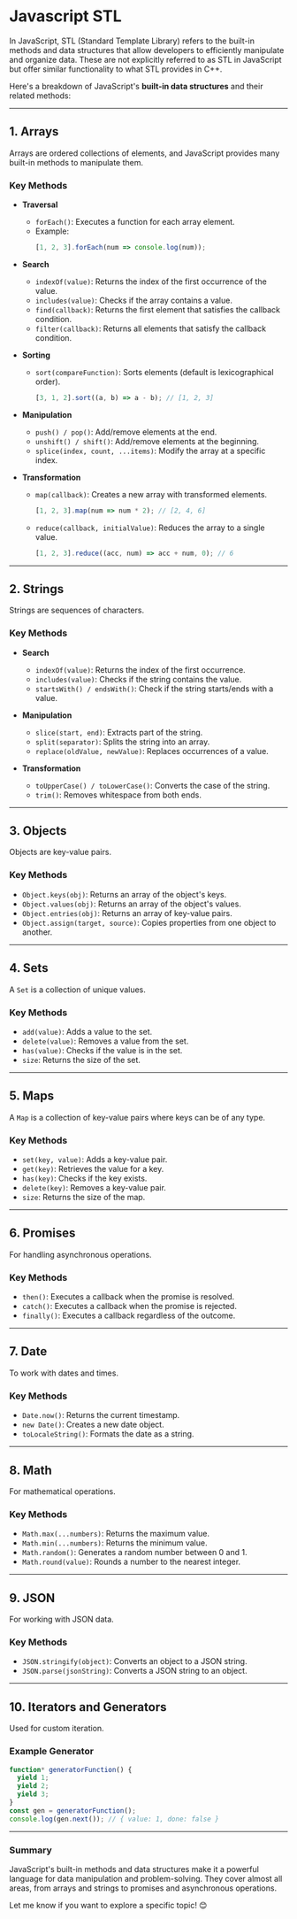 # Javascript STL

In JavaScript, STL (Standard Template Library) refers to the built-in methods and data structures that allow developers to efficiently manipulate and organize data. These are not explicitly referred to as STL in JavaScript but offer similar functionality to what STL provides in C++.

Here's a breakdown of JavaScript's **built-in data structures** and their related methods:

---

## **1. Arrays**
Arrays are ordered collections of elements, and JavaScript provides many built-in methods to manipulate them.

### **Key Methods**
- **Traversal**
  - `forEach()`: Executes a function for each array element.
  - Example:
    ```javascript
    [1, 2, 3].forEach(num => console.log(num));
    ```

- **Search**
  - `indexOf(value)`: Returns the index of the first occurrence of the value.
  - `includes(value)`: Checks if the array contains a value.
  - `find(callback)`: Returns the first element that satisfies the callback condition.
  - `filter(callback)`: Returns all elements that satisfy the callback condition.

- **Sorting**
  - `sort(compareFunction)`: Sorts elements (default is lexicographical order).
    ```javascript
    [3, 1, 2].sort((a, b) => a - b); // [1, 2, 3]
    ```

- **Manipulation**
  - `push() / pop()`: Add/remove elements at the end.
  - `unshift() / shift()`: Add/remove elements at the beginning.
  - `splice(index, count, ...items)`: Modify the array at a specific index.

- **Transformation**
  - `map(callback)`: Creates a new array with transformed elements.
    ```javascript
    [1, 2, 3].map(num => num * 2); // [2, 4, 6]
    ```
  - `reduce(callback, initialValue)`: Reduces the array to a single value.
    ```javascript
    [1, 2, 3].reduce((acc, num) => acc + num, 0); // 6
    ```

---

## **2. Strings**
Strings are sequences of characters.

### **Key Methods**
- **Search**
  - `indexOf(value)`: Returns the index of the first occurrence.
  - `includes(value)`: Checks if the string contains the value.
  - `startsWith() / endsWith()`: Check if the string starts/ends with a value.

- **Manipulation**
  - `slice(start, end)`: Extracts part of the string.
  - `split(separator)`: Splits the string into an array.
  - `replace(oldValue, newValue)`: Replaces occurrences of a value.

- **Transformation**
  - `toUpperCase() / toLowerCase()`: Converts the case of the string.
  - `trim()`: Removes whitespace from both ends.

---

## **3. Objects**
Objects are key-value pairs.

### **Key Methods**
- `Object.keys(obj)`: Returns an array of the object's keys.
- `Object.values(obj)`: Returns an array of the object's values.
- `Object.entries(obj)`: Returns an array of key-value pairs.
- `Object.assign(target, source)`: Copies properties from one object to another.

---

## **4. Sets**
A `Set` is a collection of unique values.

### **Key Methods**
- `add(value)`: Adds a value to the set.
- `delete(value)`: Removes a value from the set.
- `has(value)`: Checks if the value is in the set.
- `size`: Returns the size of the set.

---

## **5. Maps**
A `Map` is a collection of key-value pairs where keys can be of any type.

### **Key Methods**
- `set(key, value)`: Adds a key-value pair.
- `get(key)`: Retrieves the value for a key.
- `has(key)`: Checks if the key exists.
- `delete(key)`: Removes a key-value pair.
- `size`: Returns the size of the map.

---

## **6. Promises**
For handling asynchronous operations.

### **Key Methods**
- `then()`: Executes a callback when the promise is resolved.
- `catch()`: Executes a callback when the promise is rejected.
- `finally()`: Executes a callback regardless of the outcome.

---

## **7. Date**
To work with dates and times.

### **Key Methods**
- `Date.now()`: Returns the current timestamp.
- `new Date()`: Creates a new date object.
- `toLocaleString()`: Formats the date as a string.

---

## **8. Math**
For mathematical operations.

### **Key Methods**
- `Math.max(...numbers)`: Returns the maximum value.
- `Math.min(...numbers)`: Returns the minimum value.
- `Math.random()`: Generates a random number between 0 and 1.
- `Math.round(value)`: Rounds a number to the nearest integer.

---

## **9. JSON**
For working with JSON data.

### **Key Methods**
- `JSON.stringify(object)`: Converts an object to a JSON string.
- `JSON.parse(jsonString)`: Converts a JSON string to an object.

---

## **10. Iterators and Generators**
Used for custom iteration.

### **Example Generator**
```javascript
function* generatorFunction() {
  yield 1;
  yield 2;
  yield 3;
}
const gen = generatorFunction();
console.log(gen.next()); // { value: 1, done: false }
```

---

### **Summary**
JavaScript's built-in methods and data structures make it a powerful language for data manipulation and problem-solving. They cover almost all areas, from arrays and strings to promises and asynchronous operations.

Let me know if you want to explore a specific topic! 😊